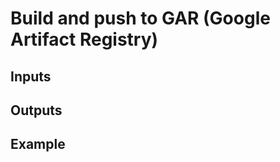 # Build and push to GAR (Google Artifact Registry)

## Inputs

## Outputs

## Example

```yaml

```
